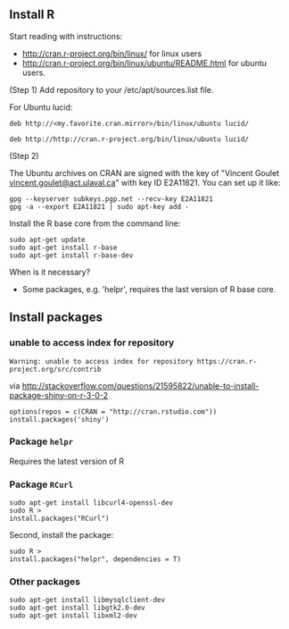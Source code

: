 ## Install R

Start reading with instructions: 

* http://cran.r-project.org/bin/linux/ for linux users
* http://cran.r-project.org/bin/linux/ubuntu/README.html for ubuntu users.

(Step 1) Add repository to your /etc/apt/sources.list file.

For Ubuntu lucid:

```
deb http://<my.favorite.cran.mirror>/bin/linux/ubuntu lucid/
```

```
deb http://http://cran.r-project.org/bin/linux/ubuntu lucid/
```

(Step 2)

The Ubuntu archives on CRAN are signed with the key of "Vincent Goulet <vincent.goulet@act.ulaval.ca>" with key ID E2A11821. You can set up it like:

```
gpg --keyserver subkeys.pgp.net --recv-key E2A11821
gpg -a --export E2A11821 | sudo apt-key add -
```

Install the R base core from the command line:

```
sudo apt-get update
sudo apt-get install r-base
sudo apt-get install r-base-dev
```

When is it necessary?
 * Some packages, e.g. 'helpr', requires the last version of R base core.

## Install packages

### unable to access index for repository

`Warning: unable to access index for repository https://cran.r-project.org/src/contrib`

via http://stackoverflow.com/questions/21595822/unable-to-install-package-shiny-on-r-3-0-2

```
options(repos = c(CRAN = "http://cran.rstudio.com"))
install.packages('shiny')
```

### Package `helpr`

Requires the latest version of R

### Package `RCurl`

```
sudo apt-get install libcurl4-openssl-dev
sudo R >
install.packages("RCurl")
```

Second, install the package:

```
sudo R >
install.packages("helpr", dependencies = T)
```

### Other packages

```
sudo apt-get install libmysqlclient-dev
sudo apt-get install libgtk2.0-dev
sudo apt-get install libxml2-dev
```
